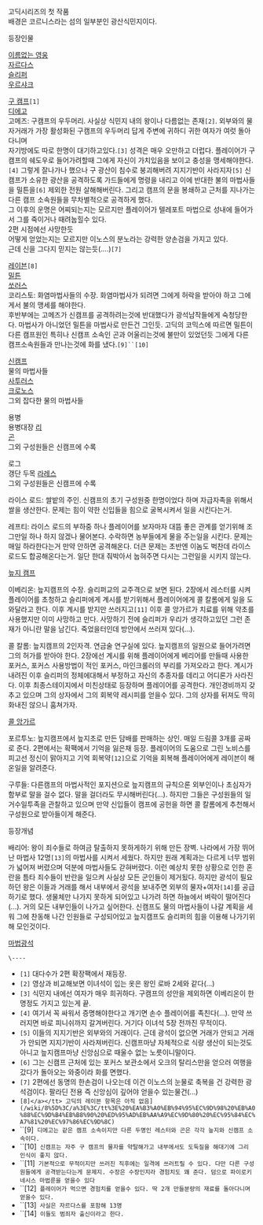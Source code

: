 고딕시리즈의 첫 작품  
배경은 코르니스라는 섬의 일부분인 광산식민지이다.

등장인물

[이름없는 영웅](%EC%9D%B4%EB%A6%84%EC%97%86%EB%8A%94%20%EC%98%81%EC%9B%85.md)  
[자르다스](%EC%9E%90%EB%A5%B4%EB%8B%A4%EC%8A%A4.md)  
[슬리퍼](%EC%8A%AC%EB%A6%AC%ED%8D%BC.md)  
[우르샤크](%EC%9A%B0%EB%A5%B4%EC%83%A4%ED%81%AC.md)

[구 캠프](%EA%B5%AC%20%EC%BA%A0%ED%94%84.md)`[1]`  
[디에고](%EB%94%94%EC%97%90%EA%B3%A0.md)  
고메즈: 구캠프의 우두머리. 사실상 식민지 내의 왕이나 다름없는 존재`[2]`. 외부와의 물자거래가 가장 활성화된 구캠프의 우두머리 답게
주변에 귀하디 귀한 여자가 여럿 돌아다니며  
자기방에도 따로 한명이 대기하고있다.`[3]` 성격은 매우 오만하고 더럽다. 플레이어가 구캠프의 쉐도우로 들어가려할때 그에게 자신이
가치있음을 보이고 충성을 맹세해야한다.`[4]` 그렇게 잘나가나 했으나 구 광산이 침수로 붕괴해버려 지지기반이 사라지자`[5]` 신 캠프가
소유한 광산을 공격하도록 가드들에게 명령을 내리고 이에 반대한 불의 마법사들을 밀튼을`[6]` 제외한 전원 살해해버린다. 그리고 캠프의 문을
봉쇄하고 근처를 지나가는 다른 캠프 소속원들을 무차별적으로 공격하게 했다.  
그 이후의 운명은 어찌되는지는 모르지만 플레이어가 텔레포트 마법으로 성내에 들어가서 그를 죽이거나 때려눕힐수 있다.  
2편 시점에선 사망한듯  
어떻게 얻었는지는 모르지만 이노스의 분노라는 강력한 양손검을 가지고 있다.  
근데 신을 그다지 믿지는 않는듯(....)`[7]`

[레이븐](%EB%A0%88%EC%9D%B4%EB%B8%90.md)`[8]`  
[밀튼](%EB%B0%80%ED%8A%BC.md)  
[쏘러스](%EC%8F%98%EB%9F%AC%EC%8A%A4.md)  
코리스토: 화염마법사들의 수장. 화염마법사가 되려면 그에게 허락을 받아야 하고 그에게서 불의 맹세를 해야한다.  
후반부에는 고메즈가 신캠프를 공격하려는것에 반대했다가 광석남작들에게 숙청당한다. 마법사가 아니었던 밀튼을 마법사로 만든건 그인듯. 고딕의
코믹스에 따르면 밀튼이 다른 캠프원인 특히나 신캠프 소속인 곤과 어울리는것에 불만이 있었던듯 그에게 다른 캠프소속원들과 만나는것에 화를
냈다.`[9]``[10]`

[신캠프](%EC%8B%A0%EC%BA%A0%ED%94%84.md)  
물의 마법사들  
[사투러스](%EC%82%AC%ED%88%AC%EB%9F%AC%EC%8A%A4.md)  
[크로노스](%ED%81%AC%EB%A1%9C%EB%85%B8%EC%8A%A4.md)  
그외 잡다한 물의 마법사들

용병  
용병대장 [리](%EB%A6%AC.md)  
[곤](%EA%B3%A4.md)  
그외 구성원들은 신캠프에 수록

로그  
갱단 두목 [라레스](%EB%9D%BC%EB%A0%88%EC%8A%A4.md)  
그외 구성원들은 신캠프에 수록

라이스 로드: 쌀밭의 주인. 신캠프의 초기 구성원중 한명이었다 하며 자급자족을 위해서 쌀을 생산한다. 문제는 힘이 약한 신입들을 힘으로
굴복시켜서 일을 시킨다는거.

레프티: 라이스 로드의 부하중 하나 플레이어를 보자마자 대뜸 좋은 관계를 얻기위해 조그만일 하나 하지 않겠나 물어본다. 수락하면 농부들에게
물을 주는일을 시킨다. 문제는 매일 하라한다는거 만약 안하면 공격해온다. 더큰 문제는 초반엔 이놈도 벅찬데 라이스로드도 합공해온다는거. 일단
한대 줘박아서 눕혀주면 다시는 그런일을 시키지 않는다.

[늪지 캠프](%EB%8A%AA%EC%A7%80%20%EC%BA%A0%ED%94%84.md)

이베리온: 늪지캠프의 수장. 슬리퍼교의 교주격으로 보면 된다. 2장에서 레스터를 시켜 플레이어를 초청하고 슬리퍼에게 계시를 받기위해서
플레이어에게 콜 칼롬에게 일을 도와달라고 한다. 이후 계시를 받지만 쓰러지고`[11]` 이후 콜 앙가르가 치료를 위해 약초를 사용했지만 이미
사망하고 만다. 사망하기 전에 슬리퍼가 우리가 생각하고있던 그런 존재가 아니란 말을 남긴다. 죽었을터인데 방안에서 쓰러져 있다(...).

콜 칼롬: 늪지캠프의 2인자격. 연금술 연구실에 있다. 늪지캠프의 일원으로 들어가려면 그의 허가를 받아야 한다. 2장에선 계시를 위해
플레이어에게 베리어를 만들때 사용한 포커스, 포커스 사용방법이 적인 포커스, 마인크롤러의 부리를 가져오라고 한다. 계시가 내려진 이후
슬리퍼의 정체에대해서 부정하고 자신의 추종자를 데리고 어디론가 사라진다. 이후 최종스테이지에서 미친상태로 등장하며 플레이어를 공격한다.
개인경비까지 갖추고 있으며 그의 상자에서 그의 회복약 레시피를 얻을수 있다. 그의 상자를 뒤져도 딱히 화내진 않으니 훔쳐가자.

[콜 앙가르](%EC%BD%9C%20%EC%95%99%EA%B0%80%EB%A5%B4.md)

포르투노: 늪지캠프에서 늪지초로 만든 담배를 판매하는 상인. 매일 드림콜 3개를 공짜로 준다. 2편에서는 확팩에서 기억을 잃은채 등장.
플레이어의 도움으로 그린 노비스를 피고선 정신이 맑아지고 기억 회복약`[12]`으로 기억을 회복해 플레이어에게 레이븐이 해온일을 알려준다.

구루들: 다른캠프의 마법사적인 포지션으로 늪지캠프의 규칙으론 외부인이나 초심자가 함부로 말을 걸수 없다. 말을 걸더라도
무시해버린다(...). 하지만 그들은 구성원들의 일거수일투족을 관찰하고 있으며 만약 신입들이 캠프에 공헌을 하면 콜 칼롬에게 추천해서
구성원으로 받아들이게 해준다.

등장개념

배리어: 왕이 죄수들로 하여금 탈출하지 못하게하기 위해 만든 장벽. 나라에서 가장 뛰어난 마법사 12명`[13]`의 마법사를 시켜서 세웠다.
하지만 원래 계획과는 다르게 너무 범위가 넓어져 버렸으며 덕분에 마법사들도 갇혀버렸다. 이런 예상치 못한 상황으로 인한 혼란을 틈타 죄수들이
반란을 일으켜 사실상 모든 군인들이 제거됬다. 하지만 광석이 필요하던 왕은 이들과 거래를 해서 내부에서 광석을 보내주면 외부의
물자+여자`[14]`를 공급하기로 했다. 생물체만 나가지 못하게 되어있고 나가려 하면 하늘에서 벼락이 떨어진다(...). 거의 모든
내부인들이 나가고 싶어한다. 신캠프도 물의 마법사들이 나갈 계획을 세워 그에 찬동해 나간 인원들로 구성되어있고 늪지캠프도 슬리퍼의 힘을
이용해 나가기위해 모인것이다.

[마법광석](%EB%A7%88%EB%B2%95%EA%B4%91%EC%84%9D.md)

`\----`

  * `[1]` 대다수가 2편 확장팩에서 재등장.
  * `[2]` 영상과 비교해보면 이녀석이 입는 옷은 왕인 로바 2세와 같다(...)
  * `[3]` 식민지 내에선 여자가 매우 희귀하다. 구캠프의 성안을 제외하면 이베리온이 한명정도 가지고 있는게 끝.
  * `[4]` 여기서 꼭 싸워서 증명해야한다고 개기면 손수 플레이어를 족친다(...). 만약 쓰러지면 바로 피니쉬까지 갈겨버린다. 거기다 이녀석 5장 전까진 무적이다.
  * `[5]` 이들의 지지기반은 외부와의 거래이다. 근데 광석이 없으면 거래가 안되고 거래가 안되면 지지기반이 사라져버린다. 신캠프마냥 자체적으로 식량 생산이 되는것도 아니고 늪지캠프마냥 신앙심으로 때울수 없는 노릇이니말이다.
  * `[6]` 그는 신캠프 근처에 있는 포커스 보관소에서 오크의 탈리스만을 얻으러 여행을 갔다가 돌아오는 와중이라 화를 면했다.
  * `[7]` 2편에선 동명의 한손검이 나오는데 이건 이노스의 눈물로 축복을 건 강력한 광석검이다. 팔라딘 전용 즉 신앙심이 깊어야 얻을수 있는물건(...)
  * `[8]</a></tt> 고딕의 레이븐 항목은 아직 없음](/wiki/8%5D%3C/a%3E%3C/tt%3E%20%EA%B3%A0%EB%94%95%EC%9D%98%20%EB%A0%88%EC%9D%B4%EB%B8%90%20%ED%95%AD%EB%AA%A9%EC%9D%80%20%EC%95%84%EC%A7%81%20%EC%97%86%EC%9D%8C)`
  * ``[9]` 디에고는 같은 캠프 소속이지만 다른 두명인 레스터와 곤은 각각 늪지와 신캠프 소속이다.`
  * ``[10]` 신캠프는 자주 구 캠프의 물자를 약탈해가고 내부에서도 도둑질을 해대기에 그리 인식이 좋지 않다.`
  * ``[11]` 기본적으로 무적이지만 쓰러진 직후에는 일격에 쓰러트릴 수 있다. 다만 다른 구성원들에게 공격받는다는게 문제지. 수장은 수장인지라 경험치도 꽤 준다. 덤으로 파이로키네시스 마법룬을 얻을수 있다`
  * ``[12]` 플레이어가 먹으면 경험치를 얻을수 있다. 딱 2개 만들분량의 재료를 돌아다니며 얻을수 있다.`
  * ``[13]` 사실은 자르다스를 포함해 13명`
  * ``[14]` 이들도 범죄자 출신이라고 한다.`

